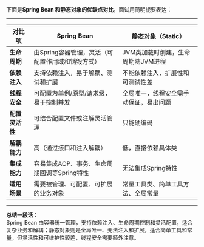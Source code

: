下面是**Spring Bean 和静态对象的优缺点对比**，面试用简明扼要表达：

---

| 对比项         | Spring Bean                                      | 静态对象（Static）                     |
| -------------- | ------------------------------------------------ | -------------------------------------- |
| **生命周期**   | 由Spring容器管理，灵活（可配置作用域和销毁方式） | JVM类加载时创建，生命周期随JVM进程     |
| **依赖注入**   | 支持依赖注入，易于解耦、测试和扩展               | 不能依赖注入，扩展性和可测试性差       |
| **线程安全**   | 可配置为单例/原型/请求级，易于控制并发           | 全局唯一，线程安全需手动保证，易出问题 |
| **配置灵活性** | 可结合配置文件或注解灵活管理                     | 只能硬编码                             |
| **解耦能力**   | 高（通过接口和注入解耦）                         | 低，直接依赖具体类                     |
| **集成能力**   | 容易集成AOP、事务、生命周期回调等Spring特性      | 无法集成Spring特性                     |
| **适用场景**   | 需要被管理、可配置、可扩展的业务对象             | 常量工具类、简单工具方法、全局常量     |

---

**总结一段话**：  
Spring Bean 由容器统一管理，支持依赖注入、生命周期控制和灵活配置，适合复杂业务和解耦；静态对象则是全局唯一、无法注入和扩展，适合简单工具和常量，但灵活性和可维护性较差，线程安全需要额外注意。